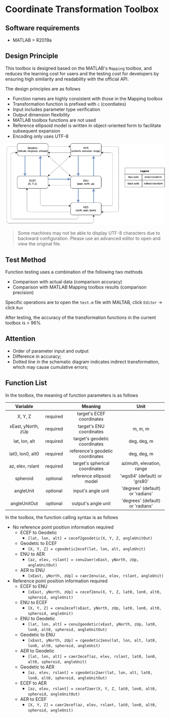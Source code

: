 # Coordinate Transformation Toolbox

## Software requirements

- MATLAB > R2019a

## Design Principle

This toolbox is designed based on the MATLAB's `Mapping` toolbox, and reduces the learning cost for users and the testing cost for developers by ensuring high similarity and readability with the official API.

The design principles are as follows

- Function names are highly consistent with those in the Mapping toolbox
- Transformation function is prefixed with `c` (coordiates)
- Input includes parameter type verification
- Output dimension flexibility
- MATLAB toolbox functions are not used
- Reference ellipsoid model is written in object-oriented form to facilitate subsequent expansion
- Encoding only uses UTF-8

![schema](docs/geodesy.drawio.png)

> Some machines may not be able to display UTF-8 characters due to backward configuration. Please use an advanced editor to open and view the original file.

## Test Method

Function testing uses a combination of the following two methods

- Comparison with actual data (comparison accuracy)
- Comparison with MATLAB Mapping toolbox results (comparison precision)

Specific operations are to open the `test.m` file with MALTAB, click `Editor` -> click `Run`

After testing, the accuracy of the transformation functions in the current toolbox is > 96%

## Attention

- Order of parameter input and output
- Difference in accuracy;
- Dotted line in the schematic diagram indicates indirect transformation, which may cause cumulative errors;

## Function List

In the toolbox, the meaning of function parameters is as follows

|      Variable      |          |             Meaning              |               Unit               |
| :----------------: | :------: | :------------------------------: | :------------------------------: |
|      X, Y, Z       | required |    target's ECEF coordinates     |                                  |
| xEast, yNorth, zUp | required |    target's  ENU coordinates     |             m, m, m              |
|   lat, lon, alt    | required |  target's geodetic coordinates   |           deg, deg, m            |
|  lat0, lon0, alt0  | required | reference's geodetic coordinates |           deg, deg, m            |
|  az, elev, rslant  | required |  target's spherical coordinates  |    azimuth, elevation, range     |
|      spheroid      | optional |    reference ellipsoid model     |   'wgs84' (default) or 'grs80'   |
|     angleUnit      | optional |        input's angle unit        | 'degrees' (default) or 'radians' |
|    angleUnitOut    | optional |       output's angle unit        | 'degrees' (default) or 'radians' |

In the toolbox, the function calling syntax is as follows

- No reference point position information required
  - ECEF to Geodetic
    - `[lat, lon, alt] = cecef2geodetic(X, Y, Z, angleUnitOut)`
  - Geodetic to ECEF
    - `[X, Y, Z] = cgeodetic2ecef(lat, lon, alt, angleUnit)`
  - ENU to AER
    - `[az, elev, rslant] = cenu2aer(xEast, yNorth, zUp, angleUnitOut)`
  - AER to ENU
    - `[xEast, yNorth, zUp] = caer2enu(az, elev, rslant, angleUnit)`
- Reference point position information required
  - ECEF to ENU
    - `[xEast, yNorth, zUp] = cecef2enu(X, Y, Z, lat0, lon0, alt0, spheroid, angleUnit)`
  - ENU to ECEF
    - `[X, Y, Z] = cenu2ecef(xEast, yNorth, zUp, lat0, lon0, alt0, spheroid, angleUnit)`
  - ENU to Geodetic
    - `[lat, lon, alt] = cenu2geodetic(xEast, yNorth, zUp, lat0, lon0, alt0, spheroid, angleUnitOut)`
  - Geodetic to ENU
    - `[xEast, yNorth, zUp] = cgeodetic2enu(lat, lon, alt, lat0, lon0, alt0, spheroid, angleUnit)`
  - AER to Geodetic
    - `[lat, lon, alt] = caer2ecef(az, elev, rslant, lat0, lon0, alt0, spheroid, angleUnit)`
  - Geodetic to AER
    - `[az, elev, rslant] = cgeodetic2aer(lat, lon, alt, lat0, lon0, alt0, spheroid, angleUnitOut)`
  - ECEF to AER
    - `[az, elev, rslant] = cecef2aer(X, Y, Z, lat0, lon0, alt0, spheroid, angleUnitOut)`
  - AER to ECEF
    - `[X, Y, Z] = caer2ecef(az, elev, rslant, lat0, lon0, alt0, spheroid, angleUnit)`
